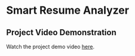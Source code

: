 # Smart Resume Analyzer
## Project Video Demonstration

Watch the project demo video [here](https://drive.google.com/file/d/1TQ78bYEqPU2b0cVXX-Vo47E8yykv4_CI/view?usp=drive_link).
